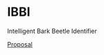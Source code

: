 # IBBI
Intelligent Bark Beetle Identifier

[Proposal](https://docs.google.com/document/d/1sA5VPGsTAvVLE9d0iKfw9YOrHnV1dSbTW9I7X5Ff9Fk/edit?usp=sharing)
